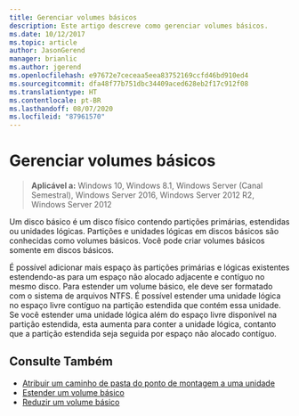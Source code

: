 ```yaml
---
title: Gerenciar volumes básicos
description: Este artigo descreve como gerenciar volumes básicos.
ms.date: 10/12/2017
ms.topic: article
author: JasonGerend
manager: brianlic
ms.author: jgerend
ms.openlocfilehash: e97672e7ceceaa5eea83752169ccfd46bd910ed4
ms.sourcegitcommit: dfa48f77b751dbc34409aced628eb2f17c912f08
ms.translationtype: HT
ms.contentlocale: pt-BR
ms.lasthandoff: 08/07/2020
ms.locfileid: "87961570"
---
```

# <a name="manage-basic-volumes"></a>Gerenciar volumes básicos

> **Aplicável a:** Windows 10, Windows 8.1, Windows Server (Canal Semestral), Windows Server 2016, Windows Server 2012 R2, Windows Server 2012

Um disco básico é um disco físico contendo partições primárias, estendidas ou unidades lógicas. Partições e unidades lógicas em discos básicos são conhecidas como volumes básicos. Você pode criar volumes básicos somente em discos básicos.

É possível adicionar mais espaço às partições primárias e lógicas existentes estendendo-as para um espaço não alocado adjacente e contíguo no mesmo disco. Para estender um volume básico, ele deve ser formatado com o sistema de arquivos NTFS. É possível estender uma unidade lógica no espaço livre contíguo na partição estendida que contém essa unidade. Se você estender uma unidade lógica além do espaço livre disponível na partição estendida, esta aumenta para conter a unidade lógica, contanto que a partição estendida seja seguida por espaço não alocado contíguo.

## <a name="see-also"></a>Consulte Também

-   [Atribuir um caminho de pasta do ponto de montagem a uma unidade](assign-a-mount-point-folder-path-to-a-drive.md)
-   [Estender um volume básico](extend-a-basic-volume.md)
-   [Reduzir um volume básico](shrink-a-basic-volume.md)